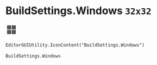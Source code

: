 # BuildSettings.Windows `32x32`
<img src="/img/BuildSettings.Windows.png" width=32 height=32>

``` CSharp
EditorGUIUtility.IconContent("BuildSettings.Windows")
```
```
BuildSettings.Windows
```
